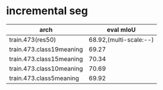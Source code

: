 
# incremental seg

|arch|eval mIoU|
|----|----|
|train.473(res50)|68.92,(multi-scale:--)|
|train.473.class19meaning|69.27|
|train.473.class15meaning|70.34|
|train.473.class10meaning|70.69|
|train.473.class5meaning|69.92|